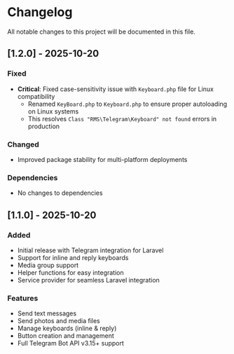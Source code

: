 # Changelog

All notable changes to this project will be documented in this file.

## [1.2.0] - 2025-10-20

### Fixed
- **Critical**: Fixed case-sensitivity issue with `Keyboard.php` file for Linux compatibility
  - Renamed `KeyBoard.php` to `Keyboard.php` to ensure proper autoloading on Linux systems
  - This resolves `Class "RMS\Telegram\Keyboard" not found` errors in production

### Changed
- Improved package stability for multi-platform deployments

### Dependencies
- No changes to dependencies

## [1.1.0] - 2025-10-20

### Added
- Initial release with Telegram integration for Laravel
- Support for inline and reply keyboards
- Media group support
- Helper functions for easy integration
- Service provider for seamless Laravel integration

### Features
- Send text messages
- Send photos and media files
- Manage keyboards (inline & reply)
- Button creation and management
- Full Telegram Bot API v3.15+ support
